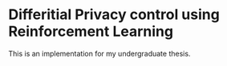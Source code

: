 # Differitial Privacy control using Reinforcement Learning

This is an implementation for my undergraduate thesis.